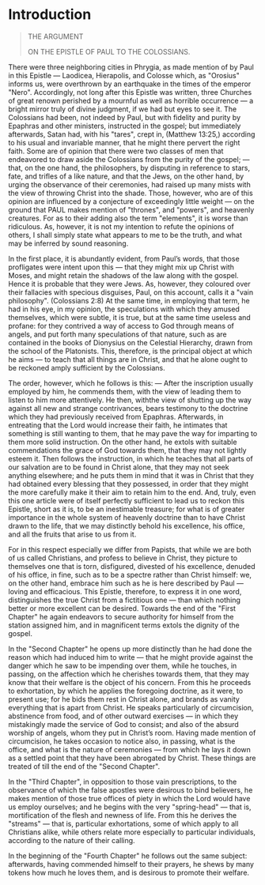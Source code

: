 # Introduction

> THE ARGUMENT
>
> ON THE EPISTLE OF PAUL TO THE COLOSSIANS.

There were three neighboring cities in Phrygia, as made mention of by Paul in this Epistle — Laodicea, Hierapolis, and Colosse which, as "Orosius" informs us, were overthrown by an earthquake in the times of the emperor "Nero". Accordingly, not long after this Epistle was written, three Churches of great renown perished by a mournful as well as horrible occurrence — a bright mirror truly of divine judgment, if we had but eyes to see it. The Colossians had been, not indeed by Paul, but with fidelity and purity by Epaphras and other ministers, instructed in the gospel; but immediately afterwards, Satan had, with his "tares", crept in, (Matthew 13:25,) according to his usual and invariable manner, that he might there pervert the right faith. Some are of opinion that there were two classes of men that endeavored to draw aside the Colossians from the purity of the gospel; — that, on the one hand, the philosophers, by disputing in reference to stars, fate, and trifles of a like nature, and that the Jews, on the other hand, by urging the observance of their ceremonies, had raised up many mists with the view of throwing Christ into the shade. Those, however, who are of this opinion are influenced by a conjecture of exceedingly little weight — on the ground that PAUL makes mention of "thrones", and "powers", and heavenly creatures. For as to their adding also the term "elements", it is worse than ridiculous. As, however, it is not my intention to refute the opinions of others, I shall simply state what appears to me to be the truth, and what may be inferred by sound reasoning.

In the first place, it is abundantly evident, from Paul’s words, that those profligates were intent upon this — that they might mix up Christ with Moses, and might retain the shadows of the law along with the gospel. Hence it is probable that they were Jews. As, however, they coloured over their fallacies with specious disguises, Paul, on this account, calls it a "vain philosophy". (Colossians 2:8) At the same time, in employing that term, he had in his eye, in my opinion, the speculations with which they amused themselves, which were subtle, it is true, but at the same time useless and profane: for they contrived a way of access to God through means of angels, and put forth many speculations of that nature, such as are contained in the books of Dionysius on the Celestial Hierarchy, drawn from the school of the Platonists. This, therefore, is the principal object at which he aims — to teach that all things are in Christ, and that he alone ought to be reckoned amply sufficient by the Colossians.

The order, however, which he follows is this: — After the inscription usually employed by him, he commends them, with the view of leading them to listen to him more attentively. He then, withthe view of shutting up the way against all new and strange contrivances, bears testimony to the doctrine which they had previously received from Epaphras. Afterwards, in entreating that the Lord would increase their faith, he intimates that something is still wanting to them, that he may pave the way for imparting to them more solid instruction. On the other hand, he extols with suitable commendations the grace of God towards them, that they may not lightly esteem it. Then follows the instruction, in which he teaches that all parts of our salvation are to be found in Christ alone, that they may not seek anything elsewhere; and he puts them in mind that it was in Christ that they had obtained every blessing that they possessed, in order that they might the more carefully make it their aim to retain him to the end. And, truly, even this one article were of itself perfectly sufficient to lead us to reckon this Epistle, short as it is, to be an inestimable treasure; for what is of greater importance in the whole system of heavenly doctrine than to have Christ drawn to the life, that we may distinctly behold his excellence, his office, and all the fruits that arise to us from it.

For in this respect especially we differ from Papists, that while we are both of us called Christians, and profess to believe in Christ, they picture to themselves one that is torn, disfigured, divested of his excellence, denuded of his office, in fine, such as to be a spectre rather than Christ himself: we, on the other hand, embrace him such as he is here described by Paul — loving and efficacious. This Epistle, therefore, to express it in one word, distinguishes the true Christ from a fictitious one — than which nothing better or more excellent can be desired. Towards the end of the "First Chapter" he again endeavors to secure authority for himself from the station assigned him, and in magnificent terms extols the dignity of the gospel.

In the "Second Chapter" he opens up more distinctly than he had done the reason which had induced him to write — that he might provide against the danger which he saw to be impending over them, while he touches, in passing, on the affection which he cherishes towards them, that they may know that their welfare is the object of his concern. From this he proceeds to exhortation, by which he applies the foregoing doctrine, as it were, to present use; for he bids them rest in Christ alone, and brands as vanity everything that is apart from Christ. He speaks particularly of circumcision, abstinence from food, and of other outward exercises — in which they mistakingly made the service of God to consist; and also of the absurd worship of angels, whom they put in Christ’s room. Having made mention of circumcision, he takes occasion to notice also, in passing, what is the office, and what is the nature of ceremonies — from which he lays it down as a settled point that they have been abrogated by Christ. These things are treated of till the end of the "Second Chapter".

In the "Third Chapter", in opposition to those vain prescriptions, to the observance of which the false apostles were desirous to bind believers, he makes mention of those true offices of piety in which the Lord would have us employ ourselves; and he begins with the very "spring-head" — that is, mortification of the flesh and newness of life. From this he derives the "streams" — that is, particular exhortations, some of which apply to all Christians alike, while others relate more especially to particular individuals, according to the nature of their calling.

In the beginning of the "Fourth Chapter" he follows out the same subject: afterwards, having commended himself to their prayers, he shews by many tokens how much he loves them, and is desirous to promote their welfare.

